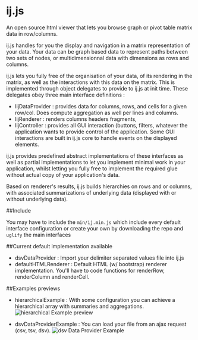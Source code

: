 # ij.js
An open source html viewer that lets you browse graph or pivot table matrix data in row/columns.

ij.js handles for you the display and navigation in a matrix representation of your data. Your data can be graph based data to represent paths between two sets of nodes, or multidimensionnal data with dimensions as rows and columns.

ij.js lets you fully free of the organisation of your data, of its rendering in the matrix, as well as the interactions with this data on the matrix. This is implemented through object delegates to provide to ij.js at init time. These delegates obey three main interface definitions :
* IijDataProvider : provides data for columns, rows, and cells for a given row/col. Does compute aggregation as well per lines and columns.
* IijRenderer : renders columns headers fragments,
* IijController : provides all GUI interaction (buttons, filters, whatever the application wants to provide  control of the application. Some GUI interactions are built in ij.js core to handle events on the displayed elements.

ij.js provides predefined abstract implementations of these interfaces as well as partial implementations to let you implement minimal work in your application, whilst letting you fully free to implement the required glue without actual copy of your application's data.

Based on renderer's results, ij.js builds hierarchies on rows and or columns, with associated summarizations of underlying data (displayed with or without underlying data).

##Include

You may have to include the `min/ij.min.js` which include every default interface configuration or create your own by downloading the repo and `uglify` the main interfaces

##Current default implementation available

* dsvDataProvider : Import your delimiter separated values file into ij.js
* defaultHTMLRenderer : Default HTML (w/ bootstrap) renderer implementation. You'll have to code functions for renderRow, renderColumn and renderCell.

##Examples previews

* hierarchicalExample : With some configuration you can achieve a hierarchical array with summaries and aggregations.
![hierarchical Example preview](http://i.imgur.com/AItqlzI.png)

* dsvDataProviderExample : You can load your file from an ajax request (csv, tsv, dsv).
![dsv Data Provider Example](http://i.imgur.com/BXoUTtE.png)
